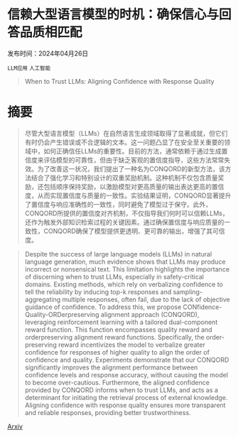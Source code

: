 # 信赖大型语言模型的时机：确保信心与回答品质相匹配

发布时间：2024年04月26日

`LLM应用` `人工智能`

> When to Trust LLMs: Aligning Confidence with Response Quality

# 摘要

> 尽管大型语言模型（LLMs）在自然语言生成领域取得了显著成就，但它们有时仍会产生错误或不合逻辑的文本。这一问题凸显了在安全至关重要的领域中，如何正确信任LLMs的重要性。目前的方法，通常依赖于通过生成置信度来评估模型的可靠性，但由于缺乏客观的置信度指导，这些方法常常失效。为了改善这一状况，我们提出了一种名为CONQORD的新型方法，该方法结合了强化学习和特别设计的双重奖励机制。这种机制不仅包含质量奖励，还包括顺序保持奖励，以激励模型对更高质量的输出表达更高的置信度，从而实现置信度与质量的一致性。实验结果证明，CONQORD显著提升了置信度与响应准确性的一致性，同时避免了模型过于保守。此外，CONQORD所提供的置信度对齐机制，不仅指导我们何时可以信赖LLMs，还作为触发外部知识检索过程的关键因素。通过确保置信度与响应质量的一致性，CONQORD确保了模型提供更透明、更可靠的输出，增强了其可信度。

> Despite the success of large language models (LLMs) in natural language generation, much evidence shows that LLMs may produce incorrect or nonsensical text. This limitation highlights the importance of discerning when to trust LLMs, especially in safety-critical domains. Existing methods, which rely on verbalizing confidence to tell the reliability by inducing top-k responses and sampling-aggregating multiple responses, often fail, due to the lack of objective guidance of confidence. To address this, we propose CONfidence-Quality-ORDerpreserving alignment approach (CONQORD), leveraging reinforcement learning with a tailored dual-component reward function. This function encompasses quality reward and orderpreserving alignment reward functions. Specifically, the order-preserving reward incentivizes the model to verbalize greater confidence for responses of higher quality to align the order of confidence and quality. Experiments demonstrate that our CONQORD significantly improves the alignment performance between confidence levels and response accuracy, without causing the model to become over-cautious. Furthermore, the aligned confidence provided by CONQORD informs when to trust LLMs, and acts as a determinant for initiating the retrieval process of external knowledge. Aligning confidence with response quality ensures more transparent and reliable responses, providing better trustworthiness.

[Arxiv](https://arxiv.org/abs/2404.17287)